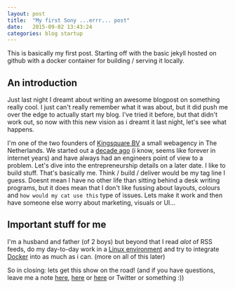 ```yaml
---
layout: post
title:  "My first Sony ...errr... post"
date:   2015-09-02 13:43:24
categories: blog startup
---
```

This is basically my first post. Starting off with the basic jekyll hosted on github with a docker container for building / serving it locally.

## An introduction
Just last night I dreamt about writing an awesome blogpost on something really cool. I just can't really remember what it was about, but it did push me over the edge to actually start my blog. I've tried it before, but that didn't work out, so now with this new vision as i dreamt it last night, let's see what happens.

I'm one of the two founders of [Kingsquare BV](https://www.kingsquare.nl) a small webagency in The Netherlands. We started out a [decade ago](https://web.archive.org/web/20020929153106/http://www.kingsquare.nl/) (i know, seems like forever in internet years) and have always had an engineers point of view to a problem. Let's dive into the entrepreneurship details on a later date.
I like to build stuff. That's basically me. Think / build / deliver would be my tag line I guess. Doesnt mean I have no other life than sitting behind a desk writing programs, but it does mean that I don't like fussing about layouts, colours and `how would my cat use this` type of issues. Lets make it work and then have someone else worry about marketing, visuals or UI... 

## Important stuff for me
I'm a husband and father (of 2 boys) but beyond that I read _alot_ of RSS feeds, do my day-to-day work in a [Linux environment](http://www.ubuntu.com/) and try to integrate [Docker](https://www.docker.com/) into as much as i can. (more on all of this later)

So in closing: lets get this show on the road! (and if you have questions, leave me a note [here](robin@oldboyz.net), [here](https://nl.linkedin.com/in/robinspeekenbrink) or [here](http://stackoverflow.com/users/237750) or Twitter or something :))
